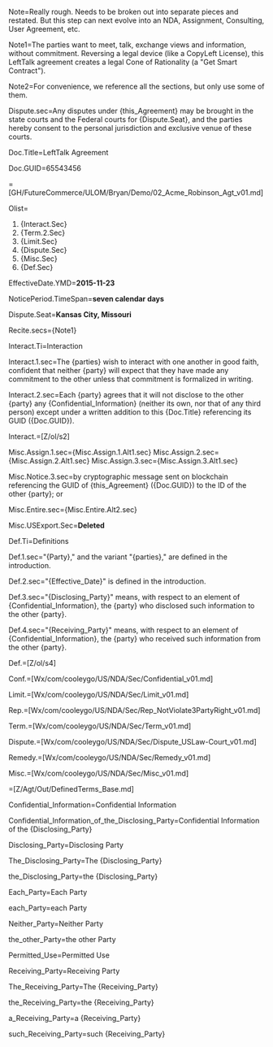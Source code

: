 Note=Really rough.  Needs to be broken out into separate pieces and restated.  But this step can next evolve into an NDA, Assignment, Consulting, User Agreement, etc.

Note1=The parties want to meet, talk, exchange views and information, without commitment.  Reversing a legal device (like a CopyLeft License), this LeftTalk agreement creates a legal Cone of Rationality (a "Get Smart Contract").  

Note2=For convenience, we reference all the sections, but only use some of them.

Dispute.sec=Any disputes under {this_Agreement} may be brought in the state courts and the Federal courts for {Dispute.Seat}, and the parties hereby consent to the personal jurisdiction and exclusive venue of these courts.

Doc.Title=LeftTalk Agreement

Doc.GUID=65543456

=[GH/FutureCommerce/ULOM/Bryan/Demo/02_Acme_Robinson_Agt_v01.md]

Olist=<ol><li>{Interact.Sec}<li>{Term.2.Sec}<li>{Limit.Sec}<li>{Dispute.Sec}<li>{Misc.Sec}<li>{Def.Sec}</ol>

EffectiveDate.YMD=<b>2015-11-23</b>

NoticePeriod.TimeSpan=<b>seven calendar days</b>

Dispute.Seat=<b>Kansas City, Missouri</b>

Recite.secs={Note1}

Interact.Ti=Interaction

Interact.1.sec=The {parties} wish to interact with one another in good faith, confident that neither {party} will expect that they have made any commitment to the other unless that commitment is formalized in writing.  

Interact.2.sec=Each {party} agrees that it will not disclose to the other {party} any {Confidential_Information} (neither its own, nor that of any third person) except under a written addition to this {Doc.Title} referencing its GUID ({Doc.GUID}).

Interact.=[Z/ol/s2]  

Misc.Assign.1.sec={Misc.Assign.1.Alt1.sec}
Misc.Assign.2.sec={Misc.Assign.2.Alt1.sec}
Misc.Assign.3.sec={Misc.Assign.3.Alt1.sec}

Misc.Notice.3.sec=by cryptographic message sent on blockchain referencing the GUID of {this_Agreement} ({Doc.GUID}) to the ID of the other {party}; or

Misc.Entire.sec={Misc.Entire.Alt2.sec}

Misc.USExport.Sec=<b>Deleted</b>

Def.Ti=Definitions

Def.1.sec="{Party}," and the variant "{parties}," are defined in the introduction.

Def.2.sec="{Effective_Date}" is defined in the introduction.

Def.3.sec="{Disclosing_Party}" means, with respect to an element of {Confidential_Information}, the {party} who disclosed such information to the other {party}.

Def.4.sec="{Receiving_Party}" means, with respect to an element of {Confidential_Information}, the {party} who received such information from the other {party}.

Def.=[Z/ol/s4]

Conf.=[Wx/com/cooleygo/US/NDA/Sec/Confidential_v01.md]

Limit.=[Wx/com/cooleygo/US/NDA/Sec/Limit_v01.md]

Rep.=[Wx/com/cooleygo/US/NDA/Sec/Rep_NotViolate3PartyRight_v01.md]

Term.=[Wx/com/cooleygo/US/NDA/Sec/Term_v01.md]

Dispute.=[Wx/com/cooleygo/US/NDA/Sec/Dispute_USLaw-Court_v01.md]

Remedy.=[Wx/com/cooleygo/US/NDA/Sec/Remedy_v01.md]

Misc.=[Wx/com/cooleygo/US/NDA/Sec/Misc_v01.md]


=[Z/Agt/Out/DefinedTerms_Base.md]


Confidential_Information=<span class="DefinedTerm">Confidential Information</span>

Confidential_Information_of_the_Disclosing_Party=<span class="DefinedTerm">Confidential Information</span> of the {Disclosing_Party}

Disclosing_Party=<span class="DefinedTerm">Disclosing Party</span>

The_Disclosing_Party=The {Disclosing_Party}

the_Disclosing_Party=the {Disclosing_Party}

Each_Party=Each <span class="DefinedTerm">Party</span>

each_Party=each <span class="DefinedTerm">Party</span>

Neither_Party=Neither <span class="DefinedTerm">Party</span>

the_other_Party=the other <span class="DefinedTerm">Party</span>

Permitted_Use=<span class="DefinedTerm">Permitted Use</span>

Receiving_Party=<span class="DefinedTerm">Receiving Party</span>

The_Receiving_Party=The {Receiving_Party}

the_Receiving_Party=the {Receiving_Party}

a_Receiving_Party=a {Receiving_Party}

such_Receiving_Party=such {Receiving_Party}
